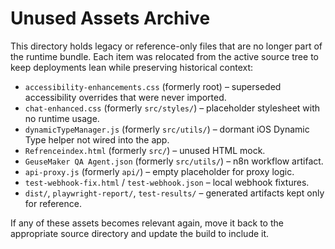 # Unused Assets Archive

This directory holds legacy or reference-only files that are no longer part of the runtime bundle. Each item was relocated from the active source tree to keep deployments lean while preserving historical context:

- `accessibility-enhancements.css` (formerly root) – superseded accessibility overrides that were never imported.
- `chat-enhanced.css` (formerly `src/styles/`) – placeholder stylesheet with no runtime usage.
- `dynamicTypeManager.js` (formerly `src/utils/`) – dormant iOS Dynamic Type helper not wired into the app.
- `Refrenceindex.html` (formerly `src/`) – unused HTML mock.
- `GeuseMaker QA Agent.json` (formerly `src/utils/`) – n8n workflow artifact.
- `api-proxy.js` (formerly `api/`) – empty placeholder for proxy logic.
- `test-webhook-fix.html` / `test-webhook.json` – local webhook fixtures.
- `dist/`, `playwright-report/`, `test-results/` – generated artifacts kept only for reference.

If any of these assets becomes relevant again, move it back to the appropriate source directory and update the build to include it.
